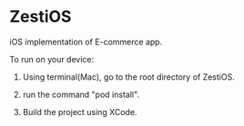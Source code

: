 # ZestiOS
iOS implementation of E-commerce app.

To run on your device:

1) Using terminal(Mac), go to the root directory of ZestiOS.

2) run the command "pod install".

3) Build the project using XCode.
